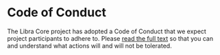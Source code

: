# Code of Conduct

The Libra Core project has adopted a Code of Conduct that we expect project participants to adhere to. Please [read the full text](https://developers.libra.org/docs/policies/code-of-conduct) so that you can and understand what actions will and will not be tolerated.